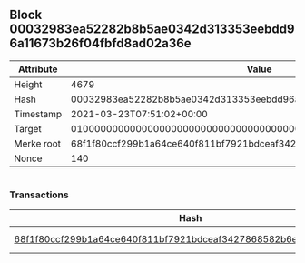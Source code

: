 ## Block 00032983ea52282b8b5ae0342d313353eebdd96a11673b26f04fbfd8ad02a36e

Attribute | Value
--- | ---
Height | 4679
Hash | 00032983ea52282b8b5ae0342d313353eebdd96a11673b26f04fbfd8ad02a36e
Timestamp | 2021-03-23T07:51:02+00:00
Target | 0100000000000000000000000000000000000000000000000000000000000000
Merke root | 68f1f80ccf299b1a64ce640f811bf7921bdceaf3427868582b6e09059a71b018
Nonce | 140

```

```

### Transactions

Hash | Amount
--- | ---
[68f1f80ccf299b1a64ce640f811bf7921bdceaf3427868582b6e09059a71b018](68f1f80ccf299b1a64ce640f811bf7921bdceaf3427868582b6e09059a71b018.md) | 10.00000000 SKEPTI 
